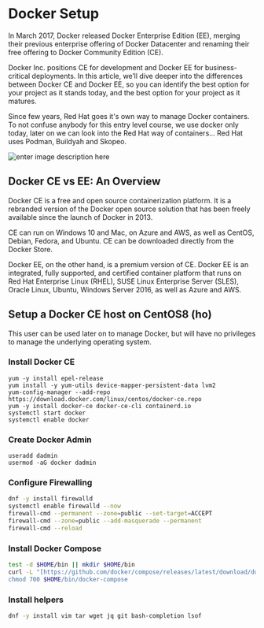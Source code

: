 # Docker Setup
In March 2017, Docker released Docker Enterprise Edition (EE), merging their previous enterprise offering of Docker Datacenter and renaming their free offering to Docker Community Edition (CE).

Docker Inc. positions CE for development and Docker EE for business-critical deployments. In this article, we’ll dive deeper into the differences between Docker CE and Docker EE, so you can identify the best option for your project as it stands today, and the best option for your project as it matures.

Since few years, Red Hat goes it's own way to manage Docker containers.
To not confuse anybody for this entry level course, we use docker only today, later on we can look into the Red Hat way of containers...
Red Hat uses Podman, Buildyah and Skopeo.

![enter image description here](https://github.com/joe-speedboat/workshop.docker/raw/main/images/docker_vs_podman.jpg)

## Docker CE vs EE: An Overview
Docker CE is a free and open source containerization platform. It is a rebranded version of the Docker open source solution that has been freely available since the launch of Docker in 2013.

CE can run on Windows 10 and Mac, on Azure and AWS, as well as CentOS, Debian, Fedora, and Ubuntu. CE can be downloaded directly from the Docker Store.

Docker EE, on the other hand, is a premium version of CE. Docker EE is an integrated, fully supported, and certified container platform that runs on Red Hat Enterprise Linux (RHEL), SUSE Linux Enterprise Server (SLES), Oracle Linux, Ubuntu, Windows Server 2016, as well as Azure and AWS.

## Setup a Docker CE host on CentOS8 (ho)
This user can be used later on to manage Docker, but will have no privileges to manage the underlying operating system.

### Install Docker CE
```
yum -y install epel-release
yum install -y yum-utils device-mapper-persistent-data lvm2
yum-config-manager --add-repo https://download.docker.com/linux/centos/docker-ce.repo
yum -y install docker-ce docker-ce-cli containerd.io
systemctl start docker
systemctl enable docker
```
### Create Docker Admin
```
useradd dadmin
usermod -aG docker dadmin
```

### Configure Firewalling
```bash
dnf -y install firewalld
systemctl enable firewalld --now
firewall-cmd --permanent --zone=public --set-target=ACCEPT
firewall-cmd --zone=public --add-masquerade --permanent
firewall-cmd --reload
```

### Install Docker Compose
```bash
test -d $HOME/bin || mkdir $HOME/bin
curl -L "[https://github.com/docker/compose/releases/latest/download/docker-compose-$(uname](https://github.com/docker/compose/releases/latest/download/docker-compose-$(uname) -s)-$(uname -m)" -o $HOME/bin/docker-compose
chmod 700 $HOME/bin/docker-compose
```

### Install helpers

```bash
dnf -y install vim tar wget jq git bash-completion lsof
```

<!--stackedit_data:
eyJoaXN0b3J5IjpbMTc5ODY3NDIxMSwtMTg5NDY4MTYwMiwtOD
E2NzgwNzQ4LDEyOTMxMDI3OTIsNTE4MzYwNzAzXX0=
-->